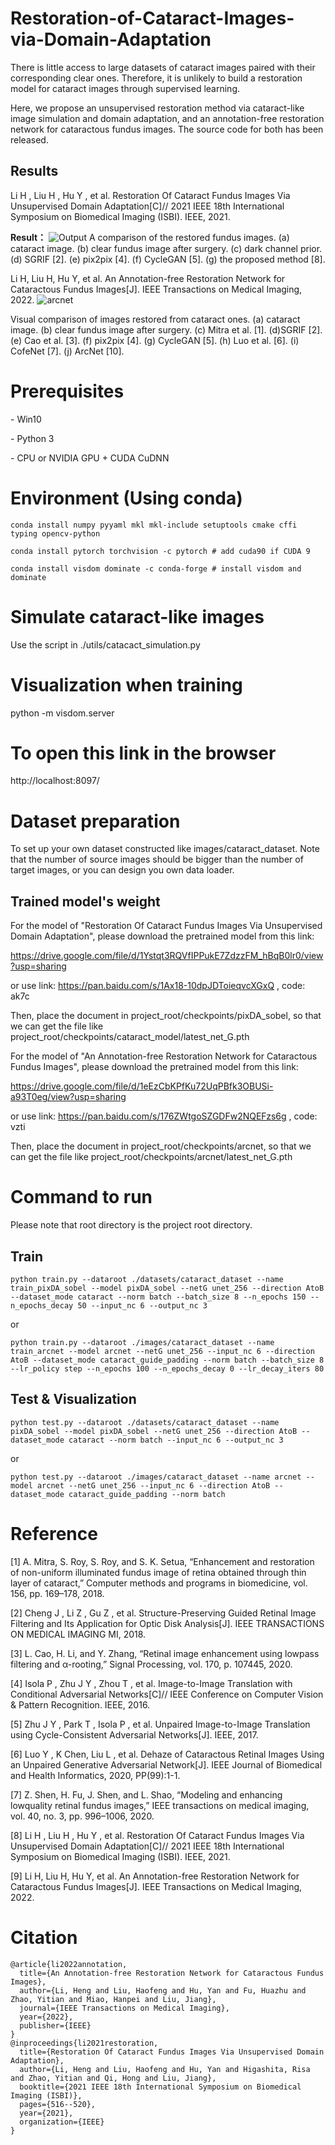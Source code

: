 # Restoration-of-Cataract-Images-via-Domain-Adaptation
There is little access to large datasets of cataract images paired with their corresponding clear ones. Therefore, it is unlikely to build a restoration model for cataract images through supervised learning.

Here, we propose an unsupervised restoration method via cataract-like image simulation and domain adaptation, and an annotation-free restoration network for cataractous fundus images. The source code for both has been released.

## Results

Li H ,  Liu H ,  Hu Y , et al. Restoration Of Cataract Fundus Images Via Unsupervised Domain Adaptation[C]// 2021 IEEE 18th International Symposium on Biomedical Imaging (ISBI). IEEE, 2021.

**Result：**
![Output](images/Output.png)
A comparison of the restored fundus images. (a) cataract image. (b) clear fundus image after surgery. (c) dark channel prior. (d) SGRIF [2]. (e) pix2pix [4]. (f) CycleGAN [5]. (g) the proposed method [8].



Li H, Liu H, Hu Y, et al. An Annotation-free Restoration Network for Cataractous Fundus Images[J]. IEEE Transactions on Medical Imaging, 2022.
![arcnet](./images/arcnet.png)

Visual comparison of images restored from cataract ones. (a) cataract image. (b) clear fundus image after surgery. (c) Mitra et al. [1]. (d)SGRIF [2]. (e) Cao et al. [3]. (f) pix2pix [4]. (g) CycleGAN [5]. (h) Luo et al. [6]. (i) CofeNet [7]. (j) ArcNet [10].

# Prerequisites

\- Win10

\- Python 3

\- CPU or NVIDIA GPU + CUDA CuDNN

# Environment (Using conda)

```
conda install numpy pyyaml mkl mkl-include setuptools cmake cffi typing opencv-python

conda install pytorch torchvision -c pytorch # add cuda90 if CUDA 9

conda install visdom dominate -c conda-forge # install visdom and dominate
```

# Simulate cataract-like images

Use the script in ./utils/catacact_simulation.py


# Visualization when training

python -m visdom.server

# To open this link in the browser

http://localhost:8097/

# Dataset preparation

To set up your own dataset constructed like images/cataract_dataset. Note that the number of source images should be bigger than the number of target images, or you can design you own data loader.

## Trained model's weight

For the model of "Restoration Of Cataract Fundus Images Via Unsupervised Domain Adaptation", please download the pretrained model from this link:

https://drive.google.com/file/d/1Ystqt3RQVfIPPukE7ZdzzFM_hBqB0lr0/view?usp=sharing

or use link: https://pan.baidu.com/s/1Ax18-10dpJDToieqvcXGxQ , code: ak7c

Then, place the document in project_root/checkpoints/pixDA_sobel, so that we can get the file like project_root/checkpoints/cataract_model/latest_net_G.pth



For the model of "An Annotation-free Restoration Network for Cataractous Fundus Images", please download the pretrained model from this link:

https://drive.google.com/file/d/1eEzCbKPfKu72UqPBfk3OBUSi-a93T0eg/view?usp=sharing

or use link: https://pan.baidu.com/s/176ZWtgoSZGDFw2NQEFzs6g , code: vzti

Then, place the document in project_root/checkpoints/arcnet, so that we can get the file like project_root/checkpoints/arcnet/latest_net_G.pth

# Command to run

Please note that root directory is the project root directory.

## Train

```
python train.py --dataroot ./datasets/cataract_dataset --name train_pixDA_sobel --model pixDA_sobel --netG unet_256 --direction AtoB --dataset_mode cataract --norm batch --batch_size 8 --n_epochs 150 --n_epochs_decay 50 --input_nc 6 --output_nc 3
```

or

```
python train.py --dataroot ./images/cataract_dataset --name train_arcnet --model arcnet --netG unet_256 --input_nc 6 --direction AtoB --dataset_mode cataract_guide_padding --norm batch --batch_size 8 --lr_policy step --n_epochs 100 --n_epochs_decay 0 --lr_decay_iters 80
```

## Test & Visualization

```
python test.py --dataroot ./datasets/cataract_dataset --name pixDA_sobel --model pixDA_sobel --netG unet_256 --direction AtoB --dataset_mode cataract --norm batch --input_nc 6 --output_nc 3
```

or

```
python test.py --dataroot ./images/cataract_dataset --name arcnet --model arcnet --netG unet_256 --input_nc 6 --direction AtoB --dataset_mode cataract_guide_padding --norm batch
```

# Reference

[1] A. Mitra, S. Roy, S. Roy, and S. K. Setua, “Enhancement and restoration of non-uniform illuminated fundus image of retina obtained through thin layer of cataract,” Computer methods and programs in biomedicine, vol. 156, pp. 169–178, 2018.

[2] Cheng J ,  Li Z ,  Gu Z , et al. Structure-Preserving Guided Retinal Image Filtering and Its Application for Optic Disk Analysis[J]. IEEE TRANSACTIONS ON MEDICAL IMAGING MI, 2018.

[3] L. Cao, H. Li, and Y. Zhang, “Retinal image enhancement using lowpass filtering and α-rooting,” Signal Processing, vol. 170, p. 107445, 2020.

[4] Isola P ,  Zhu J Y ,  Zhou T , et al. Image-to-Image Translation with Conditional Adversarial Networks[C]// IEEE Conference on Computer Vision & Pattern Recognition. IEEE, 2016.

[5] Zhu J Y ,  Park T ,  Isola P , et al. Unpaired Image-to-Image Translation using Cycle-Consistent Adversarial Networks[J]. IEEE, 2017.

[6] Luo Y ,  K  Chen,  Liu L , et al. Dehaze of Cataractous Retinal Images Using an Unpaired Generative Adversarial Network[J]. IEEE Journal of Biomedical and Health Informatics, 2020, PP(99):1-1.

[7] Z. Shen, H. Fu, J. Shen, and L. Shao, “Modeling and enhancing lowquality retinal fundus images,” IEEE transactions on medical imaging, vol. 40, no. 3, pp. 996–1006, 2020.

[8] Li H ,  Liu H ,  Hu Y , et al. Restoration Of Cataract Fundus Images Via Unsupervised Domain Adaptation[C]// 2021 IEEE 18th International Symposium on Biomedical Imaging (ISBI). IEEE, 2021.

[9] Li H, Liu H, Hu Y, et al. An Annotation-free Restoration Network for Cataractous Fundus Images[J]. IEEE Transactions on Medical Imaging, 2022.
# Citation

```
@article{li2022annotation,
  title={An Annotation-free Restoration Network for Cataractous Fundus Images},
  author={Li, Heng and Liu, Haofeng and Hu, Yan and Fu, Huazhu and Zhao, Yitian and Miao, Hanpei and Liu, Jiang},
  journal={IEEE Transactions on Medical Imaging},
  year={2022},
  publisher={IEEE}
}
@inproceedings{li2021restoration,
  title={Restoration Of Cataract Fundus Images Via Unsupervised Domain Adaptation},
  author={Li, Heng and Liu, Haofeng and Hu, Yan and Higashita, Risa and Zhao, Yitian and Qi, Hong and Liu, Jiang},
  booktitle={2021 IEEE 18th International Symposium on Biomedical Imaging (ISBI)},
  pages={516--520},
  year={2021},
  organization={IEEE}
}
```